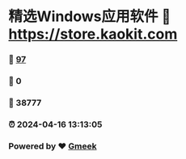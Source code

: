 # 精选Windows应用软件 :link: https://store.kaokit.com 
### :page_facing_up: [97](https://store.kaokit.com/tag.html) 
### :speech_balloon: 0 
### :hibiscus: 38777 
### :alarm_clock: 2024-04-16 13:13:05 
### Powered by :heart: [Gmeek](https://github.com/Meekdai/Gmeek)
